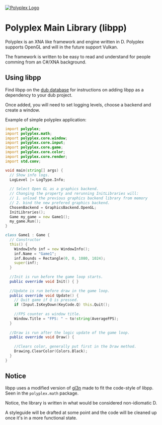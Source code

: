 [![Polyplex Logo][logo]](https://github.com/PolyplexEngine/ppbranding)

# Polyplex Main Library (libpp)
Polyplex is an XNA like framework and engine written in D. Polyplex supports OpenGL and will in the future support Vulkan.

The framework is written to be easy to read and understand for people comming from an C#/XNA background.

## Using libpp
Find libpp on the [dub database](https://code.dlang.org/packages/pp) for instructions on adding libpp as a dependency to your dub project.

Once added, you will need to set logging levels, choose a backend and create a window.

Example of simple polyplex application:
```d
import polyplex;
import polyplex.math;
import polyplex.core.window;
import polyplex.core.input;
import polyplex.core.game;
import polyplex.core.color;
import polyplex.core.render;
import std.conv;

void main(string[] args) {
  // Show info logs.
  LogLevel |= LogType.Info;
  
  // Select Open GL as a graphics backend.
  // Changing the property and rerunning InitLibraries will:
  // 1. unload the previous graphics backend library from memory
  // 2. bind the new prefered graphics backend.
  ChosenBackend = GraphicsBackend.OpenGL;
  InitLibraries();
  Game my_game = new Game1();
  my_game.Run();
}

class Game1 : Game {
  // Constructor
  this() {
    WindowInfo inf = new WindowInfo();
    inf.Name = "Game1";
    inf.Bounds = Rectangle(0, 0, 1080, 1024);
    super(inf);
  }
  
  //Init is run before the game loop starts.
  public override void Init() { }
  
  //Update is run before draw in the game loop.
  public override void Update() {
    // Quit game if Q is pressed.
    if (Input.IsKeyDown(KeyCode.Q) this.Quit();
    
    //FPS counter as window title.
    Window.Title = "FPS: " ~ to!string(AverageFPS);
  }
  
  //Draw is run after the logic update of the game loop.
  public override void Draw() {
  
    //Clears color, generally put first in the Draw method.
    Drawing.ClearColor(Colors.Black);
  }
}
```

## Notice
libpp uses a modified version of [gl3n](https://github.com/Dav1dde/gl3n) made to fit the code-style of libpp. Seen in the `polyplex.math` package.

Notice, the library is written in what would be considered non-idiomatic D. 

A styleguide will be drafted at some point and the code will be cleaned up once it's in a more functional state.


[logo]: https://github.com/PolyplexEngine/ppbranding/blob/master/polyplex3.jpg
